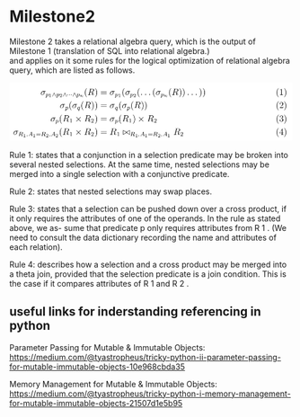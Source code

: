 # Milestone2
Milestone 2 takes a relational algebra query, which is the output of Milestone 1 
(translation of SQL into relational algebra.) <br> and applies on it some rules for the logical 
optimization of relational algebra query, which are listed as follows.<br>


![ScreenShot](https://github.com/KacemHamza97/Milestone2/blob/main/images/optimization_rules.png)

Rule 1: states that a conjunction in a selection predicate may be broken into several
nested selections. At the same time, nested selections may be merged into a single
selection with a conjunctive predicate. <br>

Rule 2: states that nested selections may swap places. <br>

Rule 3: states that a selection can be pushed down over a cross product, if it only
requires the attributes of one of the operands. In the rule as stated above, we as-
sume that predicate p only requires attributes from R 1 . (We need to consult the data
dictionary recording the name and attributes of each relation). <br>

Rule 4: describes how a selection and a cross product may be merged into a theta
join, provided that the selection predicate is a join condition. This is the case if it
compares attributes of R 1 and R 2 . <br>


## useful links for inderstanding referencing in python
Parameter Passing for Mutable & Immutable Objects: <br>
https://medium.com/@tyastropheus/tricky-python-ii-parameter-passing-for-mutable-immutable-objects-10e968cbda35

Memory Management for Mutable & Immutable Objects: <br>
https://medium.com/@tyastropheus/tricky-python-i-memory-management-for-mutable-immutable-objects-21507d1e5b95
